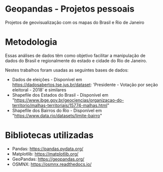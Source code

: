 # Geopandas - Projetos pessoais
Projetos de geovisualização com os mapas do Brasil e Rio de Janeiro

# Metodologia
Essas análises de dados têm como objetivo facilitar a manipulação de dados do Brasil e regionalmente do estado e cidade do Rio de Janeiro.

Nestes trabalhos foram usadas as seguintes bases de dados:
- Dados de eleições - Disponível em https://dadosabertos.tse.jus.br/dataset: 'Presidente - Votação por seção eleitoral - 2018' e similares
- Shapefile dos Estados do Brasil - Disponível em "https://www.ibge.gov.br/geociencias/organizacao-do-territorio/malhas-territoriais/15774-malhas.html"
- Shapefile dos Bairros do Rio - Disponível em "https://www.data.rio/datasets/limite-bairro"

# Bibliotecas utilizadas
  - Pandas: https://pandas.pydata.org/ 
  - Matplotlib: https://matplotlib.org/ 
  - GeoPandas: https://geopandas.org/
  - OSMNX: https://osmnx.readthedocs.io/
